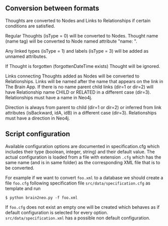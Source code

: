 Conversion between formats
--------------------------

Thoughts are converted to Nodes and Links to Relationships
if certain conditions are satisfied.

Regular Thoughts (isType = 0) will be converted to Nodes.
Thought name (name tag) will be converted to Node named attribute
"name: <name>".

Any linked types (isType = 1) and labels
(isType = 3) will be added as unnamed attributes.

If Thought is forgotten (forgottenDateTime exists) Thought will be ignored.

Links connecting Thoughts added as Nodes will be converted to Relationships.
Links will be named after the name that appears on the link in The Brain App.
If there is no name parent child links (dir=1 or dir=2)
will have Relationship name CHILD or RELATED in a different case (dir=3).
Relationships must have a name in Neo4j.

Direction is always from parent to child (dir=1 or dir=2)
or inferred from link attributes (isBackward, idA, idB)
in a different case (dir=3).
Relationships must have a direction in Neo4j.

Script configuration
--------------------
Available configuration options are documented in specification.cfg
which includes their type (boolean, integer, string) and their default
value. The actual configuration is loaded from a file with extension `.cfg`
which has the same name (and is in same folder) as the corresponding 
XML file that is to be converted.

For example if we want to convert `foo.xml` to a database we should create 
a file `foo.cfg` following specification file `src/data/specification.cfg`
as template and run

    $ python brain2neo.py -f foo.xml

If `foo.cfg` does not exist an empty one will be created which behaves as
if default configuration is selected for every option.
`src/data/specification.xml` has a possible non default configuration.